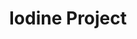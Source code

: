 ---
title: Iodine Project
layout: subcategory.html
subcategory: 'Садовые изделия'
caption: 'Изделия из листового металла для сада и огорода'
services:
    - service:
        title: 'Кормушки для птиц и белок'
        caption: 'Цельные конструкции для кормления животных'
        link: 'sadovye-izdeliya/kormushki'
    - service:
        title: 'Грядки и клумбы'
        caption: 'Металлические контейнеры для растений'
        link: 'sadovye-izdeliya/gryadki-i-klumby'
---